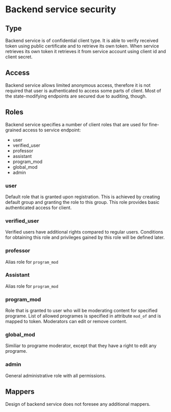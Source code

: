 # Backend service security

## Type
Backend service is of confidential client type.
It is able to verify received token using public certificate and to
retrieve its own token. When service retrieves its own token it retrieves it
from service account using client id and client secret.

## Access
Backend service allows limited anonymous access, therefore it is not 
required that user is authenticated to access some parts 
of client. Most of the state-modifying endpoints are secured due to auditing, though.

## Roles

Backend service specifies a number of client roles that are 
used for fine-grained access to service endpoint:

- user
- verified_user
- professor
- assistant
- program_mod
- global_mod
- admin

### user

Default role that is granted upon registration. This is achieved by creating default group and granting the role to this group.
This role provides basic authenticated access for client.

### verified_user

Verified users have additional rights compared to regular users. Conditions for obtaining this role and privileges gained by this role will be defined later.

### professor

Alias role for `program_mod`

### Assistant

Alias role for `program_mod`

### program_mod

Role that is granted to user who will be moderating content for specified programe.
List of allowed programes is specified in attribute `mod_of` and is mapped to token.
Moderators can edit or remove content.

### global_mod
Similiar to programe moderator, except that they have a right to edit any programe.

### admin
General administrative role with all permissions.

## Mappers

Design of backend service does not foresee any additional mappers.

